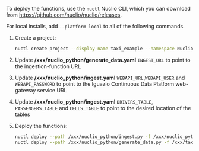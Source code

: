 To deploy the functions, use the `nuctl` Nuclio CLI, which you  can download from https://github.com/nuclio/nuclio/releases.

For local installs, add `--platform local` to all of the following commands.

1.  Create a project:

    ```sh
    nuctl create project --display-name taxi_example --namespace Nuclio taxi_example
    ```

2.  Update **/xxx/nuclio_python/generate_data.yaml** `INGEST_URL` to point to the ingestion-function URL

3.  Update **/xxx/nuclio_python/ingest.yaml** `WEBAPI_URL`,`WEBAPI_USER` and `WEBAPI_PASSWORD` to point to the Iguazio Continuous Data Platform web-gateway service URL

4.  Update **/xxx/nuclio_python/ingest.yaml** `DRIVERS_TABLE`, `PASSENGERS_TABLE` and `CELLS_TABLE` to point to the desired location of the tables

5.  Deploy the functions:

    ```sh
    nuctl deploy --path /xxx/nuclio_python/ingest.py -f /xxx/nuclio_python/ingest.yaml
    nuctl deploy --path /xxx/nuclio_python/generate_data.py -f /xxx/taxi_nuclio/generate_data.yaml
    ```

